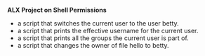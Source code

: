 **ALX Project on Shell Permissions**
- a script that switches the current user to the user betty.
- a script that prints the effective username for the current user.
- a script that prints all the groups the current user is part of.
- a script that changes the owner of file hello to betty.
